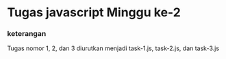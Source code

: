# Tugas javascript Minggu ke-2

### keterangan
Tugas nomor 1, 2, dan 3 diurutkan menjadi task-1.js, task-2.js, dan task-3.js

